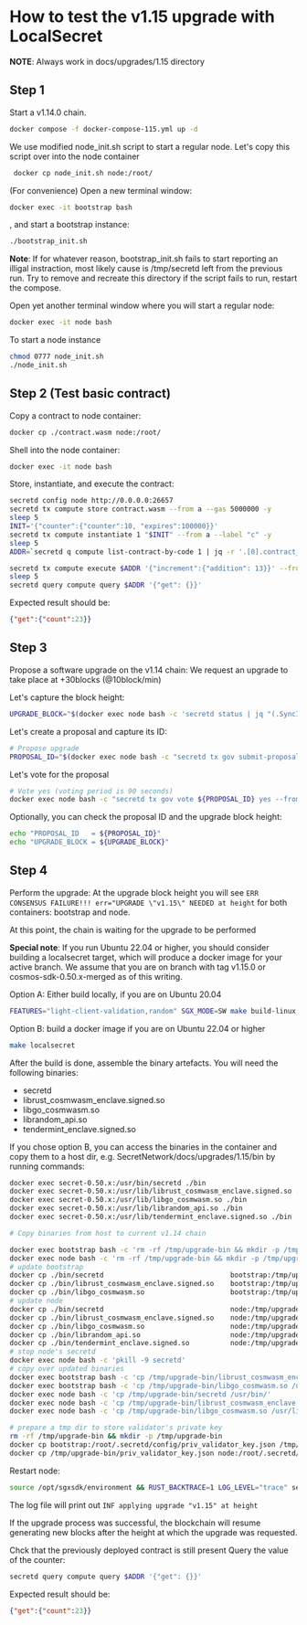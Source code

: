 # How to test the v1.15 upgrade with LocalSecret

__NOTE__: Always work in docs/upgrades/1.15 directory

## Step 1

Start a v1.14.0 chain.

```bash
docker compose -f docker-compose-115.yml up -d
```
We use modified node_init.sh script to start a regular node.
Let's copy this script over into the node container
```bash
 docker cp node_init.sh node:/root/
```

(For convenience) Open a new terminal window:

```bash
docker exec -it bootstrap bash
```

, and start a bootstrap instance:
```bash
./bootstrap_init.sh
```

__Note__: If for whatever reason, bootstrap_init.sh fails to start reporting an illigal instraction,
most likely cause is /tmp/secretd left from the previous run. Try to remove and recreate this directory
if the script fails to run, restart the compose.

Open yet another terminal window where you will start a regular node:

```bash
docker exec -it node bash
```

To start a node instance
```bash
chmod 0777 node_init.sh
./node_init.sh
```

## Step 2 (Test basic contract)

Copy a contract to node container:
```bash
docker cp ./contract.wasm node:/root/
```

Shell into the node container:
```bash
docker exec -it node bash
```

Store, instantiate, and execute the contract:
```bash
secretd config node http://0.0.0.0:26657
secretd tx compute store contract.wasm --from a --gas 5000000 -y
sleep 5
INIT='{"counter":{"counter":10, "expires":100000}}'
secretd tx compute instantiate 1 "$INIT" --from a --label "c" -y
sleep 5
ADDR=`secretd q compute list-contract-by-code 1 | jq -r '.[0].contract_address'`

secretd tx compute execute $ADDR '{"increment":{"addition": 13}}' --from a -y
sleep 5
secretd query compute query $ADDR '{"get": {}}'
```

Expected result should be:
```json
{"get":{"count":23}}
```

## Step 3

Propose a software upgrade on the v1.14 chain:
We request an upgrade to take place at +30blocks (@10block/min)

Let's capture the block height:
```bash
UPGRADE_BLOCK="$(docker exec node bash -c 'secretd status | jq "(.SyncInfo.latest_block_height | tonumber) + 30"')"
```

Let's create a proposal and capture its ID:
```bash
# Propose upgrade
PROPOSAL_ID="$(docker exec node bash -c "secretd tx gov submit-proposal software-upgrade v1.15 --upgrade-height $UPGRADE_BLOCK --title blabla --description yolo --deposit 100000000uscrt --from a -y -b block | jq '.logs[0].events[] | select(.type == \"submit_proposal\") | .attributes[] | select(.key == \"proposal_id\") | .value | tonumber'")"
```

Let's vote for the proposal
```bash
# Vote yes (voting period is 90 seconds)
docker exec node bash -c "secretd tx gov vote ${PROPOSAL_ID} yes --from a -y -b block"
```

Optionally, you can check the proposal ID and the upgrade block height:
```bash
echo "PROPOSAL_ID   = ${PROPOSAL_ID}"
echo "UPGRADE_BLOCK = ${UPGRADE_BLOCK}"
```

## Step 4

Perform the upgrade:
At the upgrade block height you will see `ERR CONSENSUS FAILURE!!! err="UPGRADE \"v1.15\" NEEDED at height` for both containers: bootstrap and node.

At this point, the chain is waiting for the upgrade to be performed

__Special note__: If you run Ubuntu 22.04 or higher, you should consider building a localsecret target, which will produce a docker image for your active branch. We assume that you are on branch with tag v1.15.0 or cosmos-sdk-0.50.x-merged as of this writing.

Option A: Either build locally, if you are on Ubuntu 20.04
```bash
FEATURES="light-client-validation,random" SGX_MODE=SW make build-linux
```
Option B: build a docker image if you are on Ubuntu 22.04 or higher
```bash
make localsecret
```

After the build is done, assemble the binary artefacts.
You will need the following binaries:
* secretd
* librust_cosmwasm_enclave.signed.so
* libgo_cosmwasm.so
* librandom_api.so
* tendermint_enclave.signed.so

If you chose option B, you can access the binaries in the container and copy them to a host dir,
e.g. SecretNetwork/docs/upgrades/1.15/bin by running commands:
```bash
docker exec secret-0.50.x:/usr/bin/secretd ./bin
docker exec secret-0.50.x:/usr/lib/librust_cosmwasm_enclave.signed.so ./bin
docker exec secret-0.50.x:/usr/lib/libgo_cosmwasm.so ./bin
docker exec secret-0.50.x:/usr/lib/librandom_api.so ./bin
docker exec secret-0.50.x:/usr/lib/tendermint_enclave.signed.so ./bin

```

```bash
# Copy binaries from host to current v1.14 chain

docker exec bootstrap bash -c 'rm -rf /tmp/upgrade-bin && mkdir -p /tmp/upgrade-bin'
docker exec node bash -c 'rm -rf /tmp/upgrade-bin && mkdir -p /tmp/upgrade-bin'
# update bootstrap
docker cp ./bin/secretd                               bootstrap:/tmp/upgrade-bin
docker cp ./bin/librust_cosmwasm_enclave.signed.so    bootstrap:/tmp/upgrade-bin
docker cp ./bin/libgo_cosmwasm.so                     bootstrap:/tmp/upgrade-bin
# update node
docker cp ./bin/secretd                               node:/tmp/upgrade-bin
docker cp ./bin/librust_cosmwasm_enclave.signed.so    node:/tmp/upgrade-bin
docker cp ./bin/libgo_cosmwasm.so                     node:/tmp/upgrade-bin
docker cp ./bin/librandom_api.so                      node:/tmp/upgrade-bin
docker cp ./bin/tendermint_enclave.signed.so          node:/tmp/upgrade-bin
# stop node's secretd
docker exec node bash -c 'pkill -9 secretd'
# copy over updated binaries
docker exec bootstrap bash -c 'cp /tmp/upgrade-bin/librust_cosmwasm_enclave.signed.so /usr/lib/'
docker exec bootstrap bash -c 'cp /tmp/upgrade-bin/libgo_cosmwasm.so /usr/lib/'
docker exec node bash -c 'cp /tmp/upgrade-bin/secretd /usr/bin/'
docker exec node bash -c 'cp /tmp/upgrade-bin/librust_cosmwasm_enclave.signed.so /usr/lib/'
docker exec node bash -c 'cp /tmp/upgrade-bin/libgo_cosmwasm.so /usr/lib/'

# prepare a tmp dir to store validator's private key
rm -rf /tmp/upgrade-bin && mkdir -p /tmp/upgrade-bin
docker cp bootstrap:/root/.secretd/config/priv_validator_key.json /tmp/upgrade-bin/.
docker cp /tmp/upgrade-bin/priv_validator_key.json node:/root/.secretd/config/priv_validator_key.json
```

Restart node:
```bash
source /opt/sgxsdk/environment && RUST_BACKTRACE=1 LOG_LEVEL="trace" secretd start --rpc.laddr tcp://0.0.0.0:26657
```

The log file will print out `INF applying upgrade "v1.15" at height` 

If the upgrade process was successful, the blockchain will resume generating new blocks after the height at which the upgrade was requested.

Chck that the previously deployed contract is still present
Query the value of the counter:
```bash
secretd query compute query $ADDR '{"get": {}}'
```
Expected result should be:
```json
{"get":{"count":23}}
```
